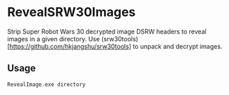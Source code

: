 # RevealSRW30Images

Strip Super Robot Wars 30 decrypted image DSRW headers to reveal images in a given directory.
Use (srw30tools)[https://github.com/hkjangshu/srw30tools] to unpack and decrypt images.

## Usage

`RevealImage.exe directory`
